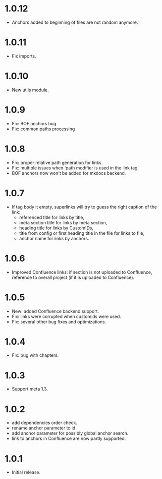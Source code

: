 # 1.0.12

- Anchors added to beginning of files are not random anymore.

# 1.0.11

- Fix imports.

# 1.0.10

- New utils module.

# 1.0.9

- Fix: BOF anchors bug
- Fix: common paths processing

# 1.0.8

- Fix: proper relative path generation for links.
- Fix: multiple issues when !path modifier is used in the link tag.
- BOF anchors now won't be added for mkdocs backend.

# 1.0.7

- If tag body it empty, superlinks will try to guess the right caption of the link:
    - referenced title for links by title,
    - meta section title for links by meta section,
    - heading title for links by CustomIDs,
    - title from config or first heading title in the file for links to file,
    - anchor name for links by anchors.

# 1.0.6

- Improved Confluence links: if section is not uploaded to Confluence, reference to overall project (if it is uploaded to Confluence).

# 1.0.5

- New: added Confluence backend support.
- Fix: links were corrupted when customids were used.
- Fix: several other bug fixes and optimizations.

# 1.0.4

- Fix: bug with chapters.

# 1.0.3

- Support meta 1.3.

# 1.0.2

- add dependencies order check.
- rename anchor parameter to id.
- add anchor parameter for possibly global anchor search.
- link to anchors in Confluence are now partly supported.

# 1.0.1

- Initial release.
